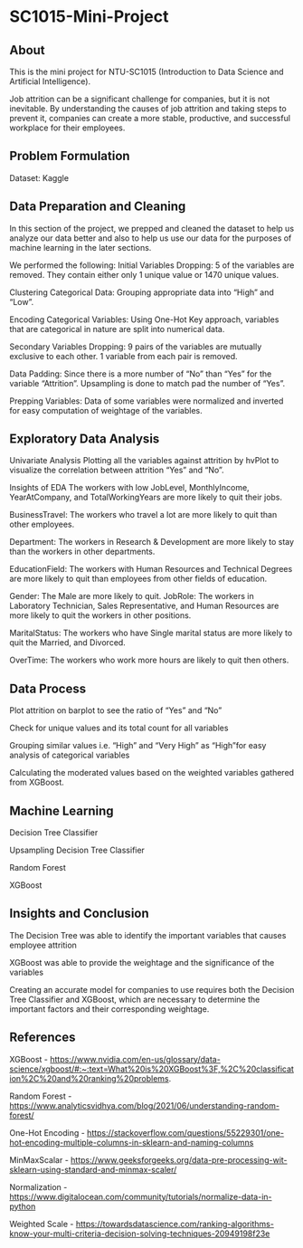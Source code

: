 # SC1015-Mini-Project
## About
This is the mini project for NTU-SC1015 (Introduction to Data Science and Artificial Intelligence).

Job attrition can be a significant challenge for companies, but it is not inevitable. By understanding the causes of job attrition and taking steps to prevent it, companies can create a more stable, productive, and successful workplace for their employees.

## Problem Formulation
Dataset: Kaggle 



## Data Preparation and Cleaning
In this section of the project, we prepped and cleaned the dataset to help us analyze our data better and also to help us use our data for the purposes of machine learning in the later sections.


We performed the following:
Initial Variables Dropping: 5 of the variables are removed. They contain either only 1 unique value or 1470 unique values.

Clustering Categorical Data: Grouping appropriate data into “High” and “Low”.

Encoding Categorical Variables: Using One-Hot Key approach, variables that are categorical in nature are split into numerical data.

Secondary Variables Dropping: 9 pairs of the variables are mutually exclusive to each other. 1 variable from each pair is removed.

Data Padding: Since there is a more number of “No” than “Yes” for the variable “Attrition”. Upsampling is done to match pad the number of “Yes”.

Prepping Variables: Data of some variables were normalized and inverted for easy computation of weightage of the variables.

## Exploratory Data Analysis
Univariate Analysis
Plotting all the variables against attrition by hvPlot to visualize the correlation between attrition “Yes” and “No”.

Insights of EDA
The workers with low JobLevel, MonthlyIncome, YearAtCompany, and TotalWorkingYears are more likely to quit their jobs.

BusinessTravel:
The workers who travel a lot are more likely to quit than other employees.

Department:
The workers in Research & Development are more likely to stay than the workers in other departments.

EducationField:
The workers with Human Resources and Technical Degrees are more likely to quit than employees from other fields of education.

Gender:
The Male are more likely to quit.
JobRole:
The workers in Laboratory Technician, Sales Representative, and Human Resources are more likely to quit the workers in other positions.

MaritalStatus:
The workers who have Single marital status are more likely to quit the Married, and Divorced.

OverTime:
The workers who work more hours are likely to quit then others.

## Data Process
Plot attrition on barplot to see the ratio of “Yes” and “No”

Check for unique values and its total count for all variables

Grouping similar values i.e. “High” and “Very High” as “High”for easy analysis  of categorical variables 

Calculating the moderated values based on the weighted variables gathered from XGBoost.

## Machine Learning
Decision Tree Classifier

Upsampling Decision Tree Classifier

Random Forest

XGBoost


## Insights and Conclusion
The Decision Tree was able to identify the important variables that causes employee attrition

XGBoost was able to provide the weightage and the significance of the variables

Creating an accurate model for companies to use requires both the Decision Tree Classifier and XGBoost, which are necessary to determine the important factors and their corresponding weightage.

## References

XGBoost - https://www.nvidia.com/en-us/glossary/data-science/xgboost/#:~:text=What%20is%20XGBoost%3F,%2C%20classification%2C%20and%20ranking%20problems. 


Random Forest - 
https://www.analyticsvidhya.com/blog/2021/06/understanding-random-forest/

One-Hot Encoding - 
https://stackoverflow.com/questions/55229301/one-hot-encoding-multiple-columns-in-sklearn-and-naming-columns

MinMaxScalar - https://www.geeksforgeeks.org/data-pre-processing-wit-sklearn-using-standard-and-minmax-scaler/ 

Normalization -
https://www.digitalocean.com/community/tutorials/normalize-data-in-python 


Weighted Scale - 
https://towardsdatascience.com/ranking-algorithms-know-your-multi-criteria-decision-solving-techniques-20949198f23e
